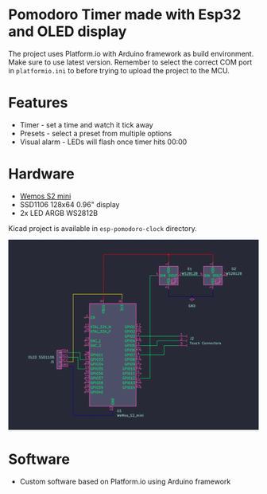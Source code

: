 # Pomodoro Timer made with Esp32 and OLED display

The project uses Platform.io with Arduino framework as build environment. Make sure to use latest version. 
Remember to select the correct COM port in `platformio.ini` to before trying to upload the project to the MCU.

# Features
- Timer - set a time and watch it tick away
- Presets - select a preset from multiple options
- Visual alarm - LEDs will flash once timer hits 00:00

# Hardware
- [Wemos S2 mini](https://www.wemos.cc/en/latest/s2/s2_mini.html)
- SSD1106 128x64 0.96" display
- 2x LED ARGB WS2812B

Kicad project is available in `esp-pomodoro-clock` directory.

![](assets\scheme.png)


# Software
- Custom software based on Platform.io using Arduino framework
